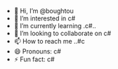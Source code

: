 - 👋 Hi, I’m @boughtou
- 👀 I’m interested in c#
- 🌱 I’m currently learning .c#..
- 💞️ I’m looking to collaborate on c#
- 📫 How to reach me ..#c
- 😄 Pronouns: c#
- ⚡ Fun fact: c#

<!---
boughtou/boughtou is a ✨ special ✨ repository because its `README.md` (this file) appears on your GitHub profile.
You can click the Preview link to take a look at your changes.
--->
